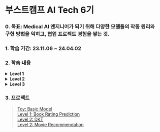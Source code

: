 부스트캠프 AI Tech 6기
===
### 0. 목표: Medical AI 엔지니어가 되기 위해 다양한 모델들의 작동 원리와 구현 방법을 익히고, 협업 프로젝트 경험을 쌓는 것.

### 1. 학습 기간: 23.11.06 ~ 24.04.02

### 2. 학습 내용  
<details>
<summary><b>Level 1</b></summary>
<div markdown="1">

>   [Week 1: Python, AI Math](https://github.com/Juniork725/boostcamp/blob/main/study/week1.md)  
>   [Week 2: PyTorch](https://github.com/Juniork725/boostcamp/blob/main/study/week2.md)  
>   [Week 3: DL Basic, Data Visualization](https://github.com/Juniork725/boostcamp/blob/main/study/week3.md)  
>   [Week 4: RecSys 이론, Data Visualization(2)](https://github.com/Juniork725/boostcamp/blob/main/study/week4.md)  
>   [Week 5: RecSys 이론(2)](https://github.com/Juniork725/boostcamp/blob/main/study/week5.md)  
>   [Week 6: RecSys 기초 프로젝트(1)](https://github.com/Juniork725/boostcamp/blob/main/study/week6.md)  
>   [Week 7: Recsys 기초 프로젝트(2)](https://github.com/Juniork725/boostcamp/blob/main/study/week7.md)  
>   [Week 8: AI 서비스 개발 기초](https://github.com/Juniork725/boostcamp/blob/main/study/week8.md)  

</div>
</details>

<details>
<summary><b>Level 2</b></summary>
<div markdown="1">

>   [Week 9: DKT(1)](https://github.com/Juniork725/boostcamp/blob/main/study/week9.md)  
>   [Week 10: DKT(2)](https://github.com/Juniork725/boostcamp/blob/main/study/week10.md)  
>   [Week 11: DKT(3)](https://github.com/Juniork725/boostcamp/blob/main/study/week11.md)  
>   [Week 12: DKT(4)](https://github.com/Juniork725/boostcamp/blob/main/study/week12.md)  
>   [Week 13: Movie Rec(1)](https://github.com/Juniork725/boostcamp/blob/main/study/Week13.md)  
>   [Week 14: Movie Rec(2)](https://github.com/Juniork725/boostcamp/blob/main/study/Week14.md)  
>   [Week 15: Movie Rec(3)](https://github.com/Juniork725/boostcamp/blob/main/study/week15.md)  
>   [Week 16: Movie Rec(4)](https://github.com/Juniork725/boostcamp/blob/main/study/week16.md)

</div>
</details>

<details>
<summary><b>Level 3</b></summary>
<div markdown="1">

>   [Week 17: Product Serving(1)](https://github.com/Juniork725/boostcamp/blob/main/study/week17.md)  
>   [Week 18: Product Serving(2)](https://github.com/Juniork725/boostcamp/blob/main/study/week18.md)  
>   [Week 19: 최종 프로젝트(1)](https://github.com/Juniork725/boostcamp/blob/main/study/week19.md)  
>   [Week 20: 최종 프로젝트(2)](https://github.com/Juniork725/boostcamp/blob/main/study/week20.md)  
>   [Week 21: 최종 프로젝트(3)](https://github.com/Juniork725/boostcamp/new/main/study/week21.md)

</div>
</details>

### 3. 프로젝트
>   [Toy: Basic Model](https://github.com/Juniork725/boostcamp/tree/main/projects/basic_model)  
>   [Level 1: Book Rating Prediction](https://github.com/boostcampaitech6/level1-bookratingprediction-recsys-03)  
>   [Level 2: DKT](https://github.com/boostcampaitech6/level2-dkt-recsys-07)  
>   [Level 2: Movie Recommendation](https://github.com/boostcampaitech6/level2-movierecommendation-recsys-07)
